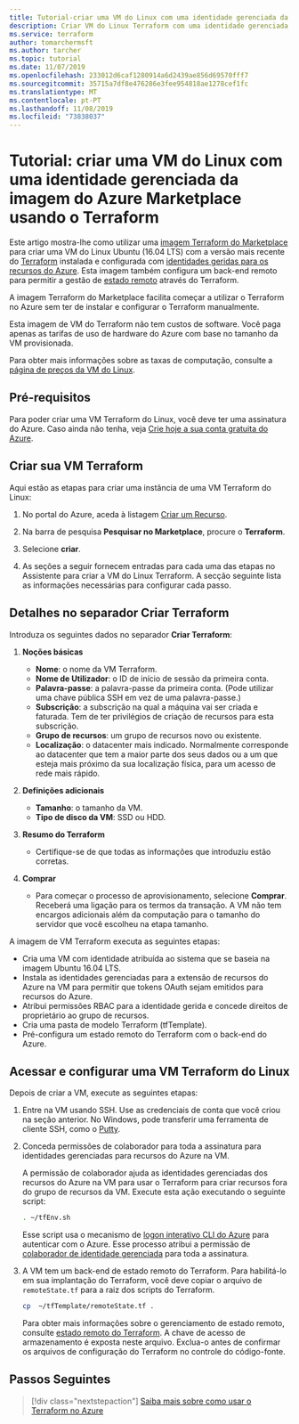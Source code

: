```yaml
---
title: Tutorial-criar uma VM do Linux com uma identidade gerenciada da imagem do Azure Marketplace usando o Terraform
description: Criar VM do Linux Terraform com uma identidade gerenciada e gerenciamento de estado remoto usando a imagem do Azure Marketplace
ms.service: terraform
author: tomarchermsft
ms.author: tarcher
ms.topic: tutorial
ms.date: 11/07/2019
ms.openlocfilehash: 233012d6caf1280914a6d2439ae856d69570fff7
ms.sourcegitcommit: 35715a7df8e476286e3fee954818ae1278cef1fc
ms.translationtype: MT
ms.contentlocale: pt-PT
ms.lasthandoff: 11/08/2019
ms.locfileid: "73838037"
---
```

# <a name="tutorial-create-a-linux-vm-with-a-managed-identity-from-the-azure-marketplace-image-using-terraform"></a>Tutorial: criar uma VM do Linux com uma identidade gerenciada da imagem do Azure Marketplace usando o Terraform

Este artigo mostra-lhe como utilizar uma [imagem Terraform do Marketplace](https://azuremarketplace.microsoft.com/marketplace/apps/azure-oss.terraform?tab=Overview) para criar uma VM do Linux Ubuntu (16.04 LTS) com a versão mais recente do [Terraform](https://www.terraform.io/intro/index.html) instalada e configurada com [identidades geridas para os recursos do Azure](/azure/active-directory/managed-service-identity/overview). Esta imagem também configura um back-end remoto para permitir a gestão de [estado remoto](https://www.terraform.io/docs/state/remote.html) através do Terraform. 

A imagem Terraform do Marketplace facilita começar a utilizar o Terraform no Azure sem ter de instalar e configurar o Terraform manualmente. 

Esta imagem de VM do Terraform não tem custos de software. Você paga apenas as tarifas de uso de hardware do Azure com base no tamanho da VM provisionada. 

Para obter mais informações sobre as taxas de computação, consulte a [página de preços da VM do Linux](https://azure.microsoft.com/pricing/details/virtual-machines/linux/).

## <a name="prerequisites"></a>Pré-requisitos
Para poder criar uma VM Terraform do Linux, você deve ter uma assinatura do Azure. Caso ainda não tenha, veja [Crie hoje a sua conta gratuita do Azure](https://azure.microsoft.com/free/).  

## <a name="create-your-terraform-vm"></a>Criar sua VM Terraform 

Aqui estão as etapas para criar uma instância de uma VM Terraform do Linux: 

1. No portal do Azure, aceda à listagem [Criar um Recurso](https://ms.portal.azure.com/#create/hub).

1. Na barra de pesquisa **Pesquisar no Marketplace**, procure o **Terraform**. 

1. Selecione **criar**. 

1. As seções a seguir fornecem entradas para cada uma das etapas no Assistente para criar a VM do Linux Terraform. A secção seguinte lista as informações necessárias para configurar cada passo.

## <a name="details-on-the-create-terraform-tab"></a>Detalhes no separador Criar Terraform

Introduza os seguintes dados no separador **Criar Terraform**:

1. **Noções básicas**
    
   * **Nome**: o nome da VM Terraform.
   * **Nome de Utilizador**: o ID de início de sessão da primeira conta.
   * **Palavra-passe**: a palavra-passe da primeira conta. (Pode utilizar uma chave pública SSH em vez de uma palavra-passe.)
   * **Subscrição**: a subscrição na qual a máquina vai ser criada e faturada. Tem de ter privilégios de criação de recursos para esta subscrição.
   * **Grupo de recursos**: um grupo de recursos novo ou existente.
   * **Localização**: o datacenter mais indicado. Normalmente corresponde ao datacenter que tem a maior parte dos seus dados ou a um que esteja mais próximo da sua localização física, para um acesso de rede mais rápido.

2. **Definições adicionais**

   * **Tamanho**: o tamanho da VM. 
   * **Tipo de disco da VM**: SSD ou HDD.

3. **Resumo do Terraform**

   * Certifique-se de que todas as informações que introduziu estão corretas. 

4. **Comprar**

   * Para começar o processo de aprovisionamento, selecione **Comprar**. Receberá uma ligação para os termos da transação. A VM não tem encargos adicionais além da computação para o tamanho do servidor que você escolheu na etapa tamanho.

A imagem de VM Terraform executa as seguintes etapas:

* Cria uma VM com identidade atribuída ao sistema que se baseia na imagem Ubuntu 16.04 LTS.
* Instala as identidades gerenciadas para a extensão de recursos do Azure na VM para permitir que tokens OAuth sejam emitidos para recursos do Azure.
* Atribui permissões RBAC para a identidade gerida e concede direitos de proprietário ao grupo de recursos.
* Cria uma pasta de modelo Terraform (tfTemplate).
* Pré-configura um estado remoto do Terraform com o back-end do Azure.

## <a name="access-and-configure-a-linux-terraform-vm"></a>Acessar e configurar uma VM Terraform do Linux

Depois de criar a VM, execute as seguintes etapas:

1. Entre na VM usando SSH. Use as credenciais de conta que você criou na seção anterior. No Windows, pode transferir uma ferramenta de cliente SSH, como o [Putty](https://www.putty.org/).

1. Conceda permissões de colaborador para toda a assinatura para identidades gerenciadas para recursos do Azure na VM. 

    A permissão de colaborador ajuda as identidades gerenciadas dos recursos do Azure na VM para usar o Terraform para criar recursos fora do grupo de recursos da VM. Execute esta ação executando o seguinte script: 
    
    ```bash
    . ~/tfEnv.sh
    ```

    Esse script usa o mecanismo de [logon interativo CLI do Azure](/cli/azure/authenticate-azure-cli?view=azure-cli-latest#sign-in-interactively) para autenticar com o Azure. Esse processo atribui a permissão de [colaborador de identidade gerenciada](/azure/role-based-access-control/built-in-roles#managed-identity-contributor) para toda a assinatura. 

1. A VM tem um back-end de estado remoto do Terraform. Para habilitá-lo em sua implantação do Terraform, você deve copiar o arquivo de `remoteState.tf` para a raiz dos scripts do Terraform.

    ```bash
    cp  ~/tfTemplate/remoteState.tf .
    ```

    Para obter mais informações sobre o gerenciamento de estado remoto, consulte [estado remoto do Terraform](https://www.terraform.io/docs/state/remote.html). A chave de acesso de armazenamento é exposta neste arquivo. Exclua-o antes de confirmar os arquivos de configuração do Terraform no controle do código-fonte.

## <a name="next-steps"></a>Passos Seguintes

> [!div class="nextstepaction"] 
> [Saiba mais sobre como usar o Terraform no Azure](/azure/terraform)